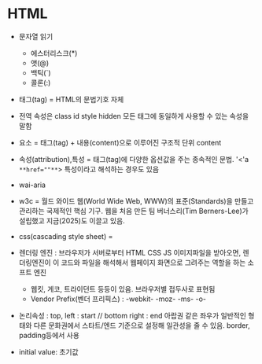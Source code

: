 # HTML

- 문자열 읽기
  - 에스터리스크(\*)
  - 앳(@)
  - 백틱(`)
  - 콜론(:)
- 태그(tag) = HTML의 문법기호 자체 <a>
- 전역 속성은 class id style hidden 모든 태그에 동일하게 사용할 수 있는 속성을 말함
- 요소 = 태그(tag) + 내용(content)으로 이루어진 구조적 단위 <a>content</a>
- 속성(attribution),특성 = 태그(tag)에 다양한 옵션값을 주는 종속적인 문법. '<'a `**href=""**`> 특성이라고 해석하는 경우도 있음
- wai-aria
- w3c = 월드 와이드 웹(World Wide Web, WWW)의 표준(Standards)을 만들고 관리하는 국제적인 핵심 기구. 웹을 처음 만든 팀 버너스리(Tim Berners-Lee)가 설립했고 지금(2025)도 이끌고 있음.
- css(cascading style sheet) =

- 렌더링 엔진 : 브라우저가 서버로부터 HTML CSS JS 이미지파일을 받아오면, 렌더링엔진이 이 코드와 파일을 해석해서 웹페이지 화면으로 그려주는 역할을 하는 소프트 엔진
  - 웹킷, 게코, 트라이던트 등등이 있음. 브라우저별 접두사로 표현됨
  - Vendor Prefix(벤더 프리픽스) : -webkit- -moz- -ms- -o-
- 논리속성 : top, left : start // bottom right : end 아랍권 같은 좌우가 일반적인 형태와 다른 문화권에서 스타트/엔드 기준으로 설정해 일관성을 줄 수 있음. border, padding등에서 사용
- initial value: 초기값
